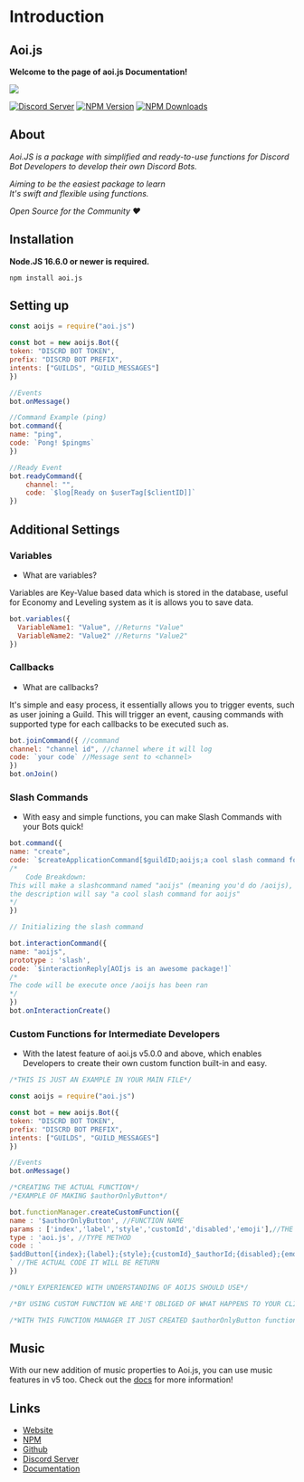 # Introduction

## Aoi.js

**Welcome to the page of aoi.js Documentation!**

<img src = "https://aoi.js.org/assets/images/aoijs-new.png">


[![Discord Server](https://img.shields.io/discord/773352845738115102?color=5865F2\&logo=discord\&logoColor=white)](https://aoi.js.org/invite) [![NPM Version](https://img.shields.io/npm/v/aoi.js.svg?maxAge=3600)](https://www.npmjs.com/package/aoi.js) [![NPM Downloads](https://img.shields.io/npm/dt/aoi.js.svg?maxAge=3600)](https://www.npmjs.com/package/aoi.js)


## About

_Aoi.JS is a package with simplified and ready-to-use functions for Discord Bot Developers to develop their own Discord Bots._

_Aiming to be the easiest package to learn_   
_It's swift and flexible using functions._ 

_Open Source for the Community ❤️_


## Installation

**Node.JS 16.6.0 or newer is required.**  

```sh-session
npm install aoi.js
```

## Setting up

```javascript
const aoijs = require("aoi.js")

const bot = new aoijs.Bot({
token: "DISCRD BOT TOKEN",
prefix: "DISCRD BOT PREFIX",
intents: ["GUILDS", "GUILD_MESSAGES"]
})

//Events
bot.onMessage()

//Command Example (ping)
bot.command({
name: "ping",
code: `Pong! $pingms`
})

//Ready Event
bot.readyCommand({
    channel: "",
    code: `$log[Ready on $userTag[$clientID]]`
})
```
## Additional Settings

### Variables

- What are variables?

Variables are Key-Value based data which is stored in the database, useful for Economy and Leveling system as it is allows you to save data.

```js
bot.variables({
  VariableName1: "Value", //Returns "Value"
  VariableName2: "Value2" //Returns "Value2"
})
```

### Callbacks

- What are callbacks?

It's simple and easy process, it essentially allows you to trigger events, such as user joining a Guild. This will trigger an event, causing commands with supported type for each callbacks to be executed such as.

```js
bot.joinCommand({ //command
channel: "channel id", //channel where it will log
code: `your code` //Message sent to <channel>
})
bot.onJoin()
```

### Slash Commands

- With easy and simple functions, you can make Slash Commands with your Bots quick!

```js
bot.command({
name: "create",
code: `$createApplicationCommand[$guildID;aoijs;a cool slash command for aoi.js;true]`
/*
    Code Breakdown:
This will make a slashcommand named "aoijs" (meaning you'd do /aoijs),
the description will say "a cool slash command for aoijs"
*/
})

// Initializing the slash command

bot.interactionCommand({
name: "aoijs", 
prototype : 'slash',
code: `$interactionReply[AOIjs is an awesome package!]`
/*
The code will be execute once /aoijs has been ran
*/
})
bot.onInteractionCreate()

```

### Custom Functions for Intermediate Developers
- With the latest feature of aoi.js v5.0.0 and above, which enables Developers to create their own custom function built-in and easy.

```js
/*THIS IS JUST AN EXAMPLE IN YOUR MAIN FILE*/

const aoijs = require("aoi.js")

const bot = new aoijs.Bot({
token: "DISCRD BOT TOKEN",
prefix: "DISCRD BOT PREFIX",
intents: ["GUILDS", "GUILD_MESSAGES"]
})

//Events
bot.onMessage()

/*CREATING THE ACTUAL FUNCTION*/
/*EXAMPLE OF MAKING $authorOnlyButton*/

bot.functionManager.createCustomFunction({
name : '$authorOnlyButton', //FUNCTION NAME 
params : ['index','label','style','customId','disabled','emoji'],//THE TYPE OF PARAMS
type : 'aoi.js', //TYPE METHOD
code : ` 
$addButton[{index};{label};{style};{customId}_$authorId;{disabled};{emoji}]
` //THE ACTUAL CODE IT WILL BE RETURN
})

/*ONLY EXPERIENCED WITH UNDERSTANDING OF AOIJS SHOULD USE*/

/*BY USING CUSTOM FUNCTION WE ARE'T OBLIGED OF WHAT HAPPENS TO YOUR CLIENT*/

/*WITH THIS FUNCTION MANAGER IT JUST CREATED $authorOnlyButton function*/
```


## Music

With our new addition of music properties to Aoi.js, you can use music features in v5 too.
Check out the [docs](https://akaruidevelopment.github.io/music/) for more information!

## Links
- [Website](https://aoi.js.org)
- [NPM](https://www.npmjs.com/package/aoi.js)
- [Github](https://github.com/AkaruiDevelopment/aoi.js)
- [Discord Server](https://discord.gg/HMUfMXDQsV)
- [Documentation](https://akarui.leref.ga/v/aoi.js/)
